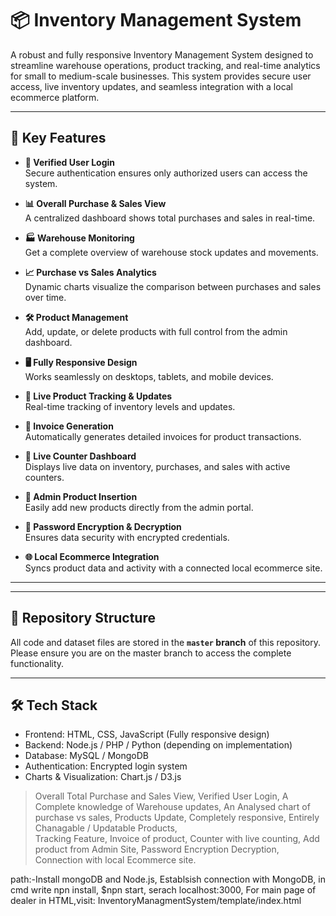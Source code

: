 # 📦 Inventory Management System

A robust and fully responsive Inventory Management System designed to streamline warehouse operations, product tracking, and real-time analytics for small to medium-scale businesses. This system provides secure user access, live inventory updates, and seamless integration with a local ecommerce platform.

---

## 🔑 Key Features

- **🔐 Verified User Login**  
  Secure authentication ensures only authorized users can access the system.

- **📊 Overall Purchase & Sales View**  
  A centralized dashboard shows total purchases and sales in real-time.

- **🏭 Warehouse Monitoring**  
  Get a complete overview of warehouse stock updates and movements.

- **📈 Purchase vs Sales Analytics**  
  Dynamic charts visualize the comparison between purchases and sales over time.

- **🛠️ Product Management**  
  Add, update, or delete products with full control from the admin dashboard.

- **🖥️ Fully Responsive Design**  
  Works seamlessly on desktops, tablets, and mobile devices.

- **🔄 Live Product Tracking & Updates**  
  Real-time tracking of inventory levels and updates.

- **🧾 Invoice Generation**  
  Automatically generates detailed invoices for product transactions.

- **📍 Live Counter Dashboard**  
  Displays live data on inventory, purchases, and sales with active counters.

- **🛒 Admin Product Insertion**  
  Easily add new products directly from the admin portal.

- **🔐 Password Encryption & Decryption**  
  Ensures data security with encrypted credentials.

- **🌐 Local Ecommerce Integration**  
  Syncs product data and activity with a connected local ecommerce site.

---

---

## 📂 Repository Structure

All code and dataset files are stored in the **`master` branch** of this repository. Please ensure you are on the master branch to access the complete functionality.

---

## 🛠 Tech Stack

- Frontend: HTML, CSS, JavaScript (Fully responsive design)
- Backend: Node.js / PHP / Python (depending on implementation)
- Database: MySQL / MongoDB
- Authentication: Encrypted login system
- Charts & Visualization: Chart.js / D3.js



>Overall Total Purchase and Sales View,
>Verified User Login,
>A Complete knowledge of Warehouse updates,
>An Analysed chart of purchase vs sales,
>Products Update,
>Completely responsive,
>Entirely Chanagable / Updatable Products,  
>Tracking Feature,
>Invoice of product,
>Counter with live counting,
>Add product from Admin Site,
>Password Encryption Decryption,
>Connection with local Ecommerce site.







path:-Install mongoDB and Node.js,
Establsish connection with MongoDB,
in cmd write npn install,
$npn start,
serach localhost:3000,
For main page of dealer in HTML,visit: InventoryManagmentSystem/template/index.html
